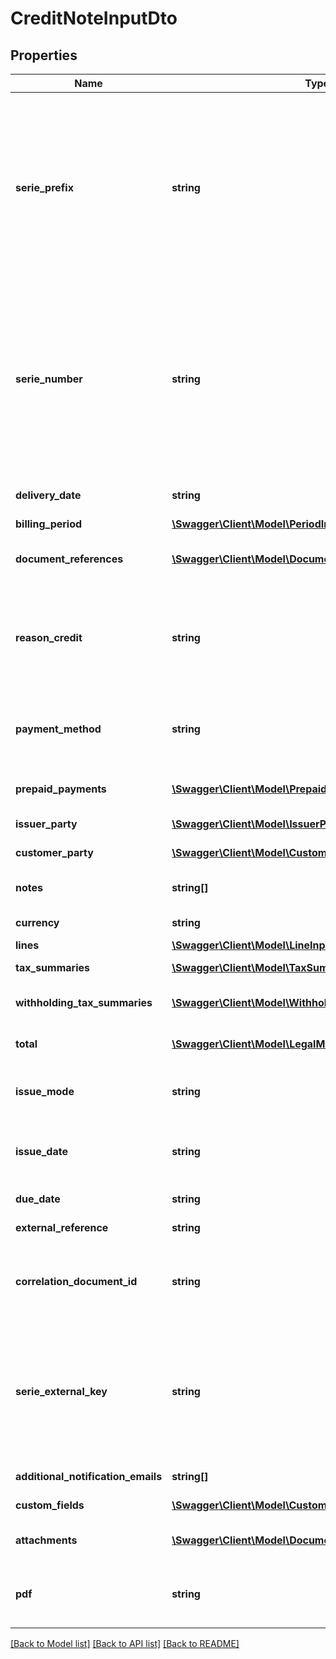 # CreditNoteInputDto

## Properties
Name | Type | Description | Notes
------------ | ------------- | ------------- | -------------
**serie_prefix** | **string** | If the serie selected by SerieExternalKey is Autoincrement, this field must bem empty.  The document number will be assigned by the system.  Id the serie selected by SerieExternalKey is not Autoincrement, the prefix must be present.  Serie validations will be applied. | [optional] 
**serie_number** | **string** | If the serie selected by SerieExternalKey is Autoincrement, this field must bem empty.  The document number will be assigned by the system.  Id the serie selected by SerieExternalKey is not Autoincrement, the SerieNumber must be present.  Serie validations will be applied. | [optional] 
**delivery_date** | **string** | Credit Note Delivery Date. Format {yyyy-mm-dd} | 
**billing_period** | [**\Swagger\Client\Model\PeriodInputDto**](PeriodInputDto.md) | Billing Period | 
**document_references** | [**\Swagger\Client\Model\DocumentReferenceInputDto[]**](DocumentReferenceInputDto.md) | Documents(Sales Invoice, Exportation Invoice) refered to the credit note | [optional] 
**reason_credit** | **string** | Reason Credit. The value must be one of this [&#39;ReturnGoods&#39;, &#39;CancellationInvoice&#39;, &#39;TotalReduction&#39;, &#39;TotalDiscount&#39;, &#39;Termination&#39;, &#39;Others&#39;] | 
**payment_method** | **string** | Bill payment method.  The value must be one of this [&#39;Cash&#39;, &#39;Cheque&#39;, &#39;Bank&#39;, &#39;Transfer&#39;, &#39;BankDeposit&#39;] | [optional] 
**prepaid_payments** | [**\Swagger\Client\Model\PrepaidPaymentInputDto[]**](PrepaidPaymentInputDto.md) | Information on the prepaid amount and date | [optional] 
**issuer_party** | [**\Swagger\Client\Model\IssuerPartyInputDto**](IssuerPartyInputDto.md) | Data required of issuer to bill | 
**customer_party** | [**\Swagger\Client\Model\CustomerPartyInputDto**](CustomerPartyInputDto.md) | Data required of customer to bill | 
**notes** | **string[]** | Additional information: Free text on the document | [optional] 
**currency** | **string** | Currency code. Colombia is &#39;COP&#39; | 
**lines** | [**\Swagger\Client\Model\LineInputDto[]**](LineInputDto.md) | Sales Invoice lines | 
**tax_summaries** | [**\Swagger\Client\Model\TaxSummaryInputDto[]**](TaxSummaryInputDto.md) | Information used to report taxes | 
**withholding_tax_summaries** | [**\Swagger\Client\Model\WithholdingTaxSummaryInputDto[]**](WithholdingTaxSummaryInputDto.md) | Information used to report withholding taxes | [optional] 
**total** | [**\Swagger\Client\Model\LegalMonetaryTotalInputDto**](LegalMonetaryTotalInputDto.md) | Relating to the total amounts applicable to the bill | 
**issue_mode** | **string** | Issue Mode. The value must be one of this [&#39;Electronic&#39;, &#39;ByComputer&#39;] | 
**issue_date** | **string** | Date issue of the invoice for tax purposes. Format {yyyy-MM-ddTHH:mm:ss} | 
**due_date** | **string** | Bill Due Date. Format {yyyy-mm-dd} | 
**external_reference** | **string** | External Reference; MaxLength: 50 | [optional] 
**correlation_document_id** | **string** | Unique identifier for the document. This Id is used to prevent document duplication.; MaxLength: 50 | 
**serie_external_key** | **string** | Unique identifier for the serie. This identifier is generated by the system when the serie is created  and must be sent back on document creation to select wich serie will be used | 
**additional_notification_emails** | **string[]** | List of adicional emails to be notified | [optional] 
**custom_fields** | [**\Swagger\Client\Model\CustomFieldInputDto[]**](CustomFieldInputDto.md) | Document Custom Fields | [optional] 
**attachments** | [**\Swagger\Client\Model\DocumentAttachmentInputDto[]**](DocumentAttachmentInputDto.md) | Document downloadable attachments | [optional] 
**pdf** | **string** | Graphical representation of the document in pdf format; MaxLength: 5000000 | [optional] 

[[Back to Model list]](../README.md#documentation-for-models) [[Back to API list]](../README.md#documentation-for-api-endpoints) [[Back to README]](../README.md)



